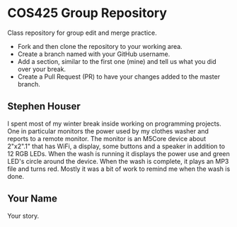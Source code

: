 # COS425 Group Repository

Class repository for group edit and merge practice. 

* Fork and then clone the repository to your working area.
* Create a branch named with your GitHub username.
* Add a section, similar to the first one (mine) and tell us what you did over your break.
* Create a Pull Request (PR) to have your changes added to the master branch.

## Stephen Houser
I spent most of my winter break inside working on programming projects. One in particular monitors the power used by my clothes washer and reports to a remote monitor. The monitor is an M5Core device about 2"x2".1" that has WiFi, a display, some buttons and a speaker in addition to 12 RGB LEDs. When the wash is running it displays the power use and green LED's circle around the device. When the wash is complete, it plays an MP3 file and turns red. Mostly it was a bit of work to remind me when the wash is done.

## Your Name
Your story.